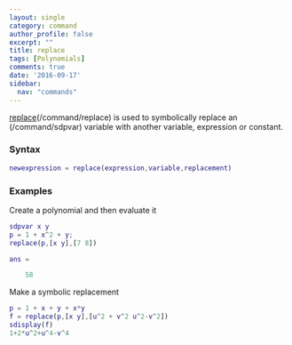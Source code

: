 ```yaml
---
layout: single
category: command
author_profile: false
excerpt: ""
title: replace
tags: [Polynomials]
comments: true
date: '2016-09-17'
sidebar:
  nav: "commands"
---
```


[replace](/command/replace)(/command/replace) is used to symbolically replace an (/command/sdpvar) variable with another variable, expression or constant.
### Syntax  

````matlab
newexpression = replace(expression,variable,replacement)
````

### Examples
Create a polynomial and then evaluate it

````matlab
sdpvar x y
p = 1 + x^2 + y;
replace(p,[x y],[7 8])

ans =

    58
````

Make a symbolic replacement

````matlab
p = 1 + x + y + x*y
f = replace(p,[x y],[u^2 + v^2 u^2-v^2])
sdisplay(f)
1+2*u^2+u^4-v^4
````
